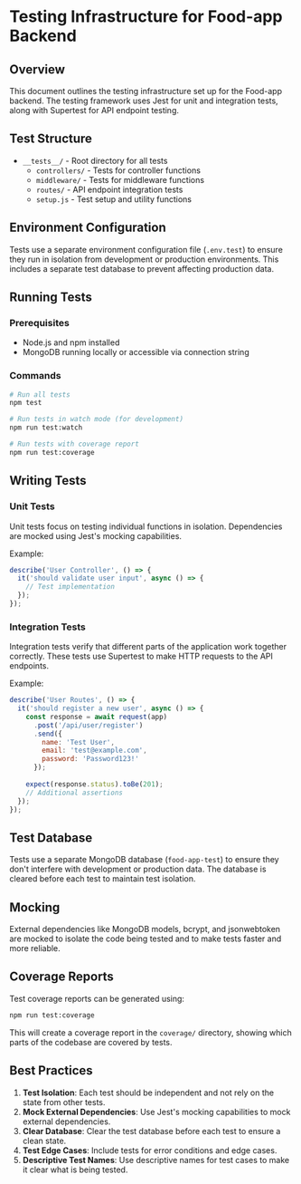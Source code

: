 # Testing Infrastructure for Food-app Backend

## Overview

This document outlines the testing infrastructure set up for the Food-app backend. The testing framework uses Jest for unit and integration tests, along with Supertest for API endpoint testing.

## Test Structure

- `__tests__/` - Root directory for all tests
  - `controllers/` - Tests for controller functions
  - `middleware/` - Tests for middleware functions
  - `routes/` - API endpoint integration tests
  - `setup.js` - Test setup and utility functions

## Environment Configuration

Tests use a separate environment configuration file (`.env.test`) to ensure they run in isolation from development or production environments. This includes a separate test database to prevent affecting production data.

## Running Tests

### Prerequisites

- Node.js and npm installed
- MongoDB running locally or accessible via connection string

### Commands

```bash
# Run all tests
npm test

# Run tests in watch mode (for development)
npm run test:watch

# Run tests with coverage report
npm run test:coverage
```

## Writing Tests

### Unit Tests

Unit tests focus on testing individual functions in isolation. Dependencies are mocked using Jest's mocking capabilities.

Example:
```javascript
describe('User Controller', () => {
  it('should validate user input', async () => {
    // Test implementation
  });
});
```

### Integration Tests

Integration tests verify that different parts of the application work together correctly. These tests use Supertest to make HTTP requests to the API endpoints.

Example:
```javascript
describe('User Routes', () => {
  it('should register a new user', async () => {
    const response = await request(app)
      .post('/api/user/register')
      .send({
        name: 'Test User',
        email: 'test@example.com',
        password: 'Password123!'
      });
    
    expect(response.status).toBe(201);
    // Additional assertions
  });
});
```

## Test Database

Tests use a separate MongoDB database (`food-app-test`) to ensure they don't interfere with development or production data. The database is cleared before each test to maintain test isolation.

## Mocking

External dependencies like MongoDB models, bcrypt, and jsonwebtoken are mocked to isolate the code being tested and to make tests faster and more reliable.

## Coverage Reports

Test coverage reports can be generated using:

```bash
npm run test:coverage
```

This will create a coverage report in the `coverage/` directory, showing which parts of the codebase are covered by tests.

## Best Practices

1. **Test Isolation**: Each test should be independent and not rely on the state from other tests.
2. **Mock External Dependencies**: Use Jest's mocking capabilities to mock external dependencies.
3. **Clear Database**: Clear the test database before each test to ensure a clean state.
4. **Test Edge Cases**: Include tests for error conditions and edge cases.
5. **Descriptive Test Names**: Use descriptive names for test cases to make it clear what is being tested.